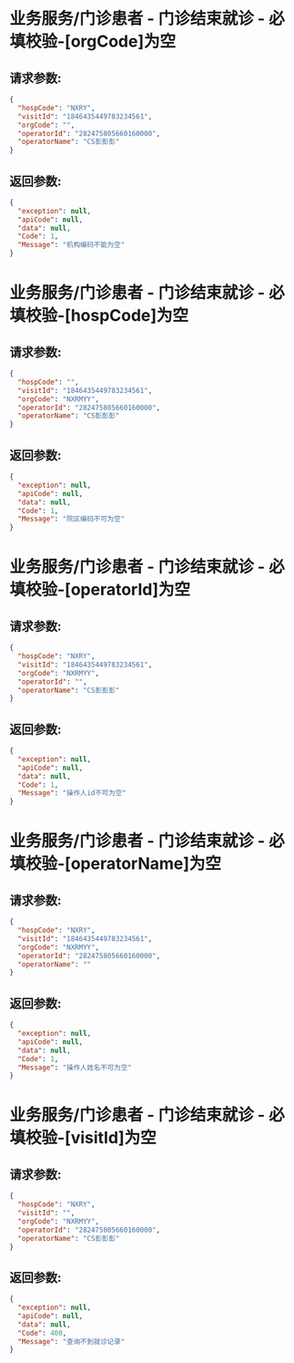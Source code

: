 
# 业务服务/门诊患者 - 门诊结束就诊 - 必填校验-[orgCode]为空
## 请求参数:
``` json
{
  "hospCode": "NXRY",
  "visitId": "1846435449783234561",
  "orgCode": "",
  "operatorId": "282475805660160000",
  "operatorName": "CS彭彭彭"
}
```
## 返回参数:
``` json
{
  "exception": null,
  "apiCode": null,
  "data": null,
  "Code": 1,
  "Message": "机构编码不能为空"
}
```
# 业务服务/门诊患者 - 门诊结束就诊 - 必填校验-[hospCode]为空
## 请求参数:
``` json
{
  "hospCode": "",
  "visitId": "1846435449783234561",
  "orgCode": "NXRMYY",
  "operatorId": "282475805660160000",
  "operatorName": "CS彭彭彭"
}
```
## 返回参数:
``` json
{
  "exception": null,
  "apiCode": null,
  "data": null,
  "Code": 1,
  "Message": "院区编码不可为空"
}
```
# 业务服务/门诊患者 - 门诊结束就诊 - 必填校验-[operatorId]为空
## 请求参数:
``` json
{
  "hospCode": "NXRY",
  "visitId": "1846435449783234561",
  "orgCode": "NXRMYY",
  "operatorId": "",
  "operatorName": "CS彭彭彭"
}
```
## 返回参数:
``` json
{
  "exception": null,
  "apiCode": null,
  "data": null,
  "Code": 1,
  "Message": "操作人id不可为空"
}
```
# 业务服务/门诊患者 - 门诊结束就诊 - 必填校验-[operatorName]为空
## 请求参数:
``` json
{
  "hospCode": "NXRY",
  "visitId": "1846435449783234561",
  "orgCode": "NXRMYY",
  "operatorId": "282475805660160000",
  "operatorName": ""
}
```
## 返回参数:
``` json
{
  "exception": null,
  "apiCode": null,
  "data": null,
  "Code": 1,
  "Message": "操作人姓名不可为空"
}
```
# 业务服务/门诊患者 - 门诊结束就诊 - 必填校验-[visitId]为空
## 请求参数:
``` json
{
  "hospCode": "NXRY",
  "visitId": "",
  "orgCode": "NXRMYY",
  "operatorId": "282475805660160000",
  "operatorName": "CS彭彭彭"
}
```
## 返回参数:
``` json
{
  "exception": null,
  "apiCode": null,
  "data": null,
  "Code": 400,
  "Message": "查询不到就诊记录"
}
```